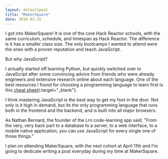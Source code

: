 ```yaml
---
layout: defaultpost
title: "MakerSquare"
date: 2016-03-15
---
```


I got into MakerSquare! It is one of the core Hack Reactor schools, with the same curriculum, schedule, and timespan as Hack Reactor. The difference is it has a smaller class size. The only bootcamps I wanted to attend were the ones with a proven reputation and teach JavaScript.

But why JavaScript?

I actually started off learning Python, but quickly switched over to JavaScript after some convincing advice from friends who were already engineers and extensive research online about each language. One of the best resources I found for choosing a programming language to learn first is this [cheat sheet](http://makeawebsitehub.com/which-programming-language/){:target="_blank"}.

I think mastering JavaScript is the best way to get my foot in the door. Not only is it high in demand, but its the only programming language that runs both in the frontend and the backend, and is built into all major browsers.

As Nathan Bernard, the founder of the Lrn code-learning app said, "From the very, very back part to a database to a server, to a web interface, to a mobile native application, you can use JavaScript for every single one of those things."

I plan on attending MakerSquare, with the next cohort at April 11th and I'm going to dedicate writing a post everyday during my time at MakerSquare.